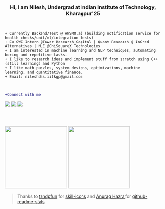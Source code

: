 <h3 align="center">Hi, I am Nilesh, Undergrad at Indian Institute of Technology, Kharagpur'25</h3>

</br>

```
+ Currently Backend/Test @ AWSMO.ai (building notification service for health checks/unit/ml/integration tests)
+ Ex-SWE Intern @Tower Research Capital | Quant Research @ InCred Alternatives | MLE @ChiSquareX Technologies
+ I am interested in machine learning and NLP techniques, automating boring and repetitive tasks.
+ I like to research ideas and implement stuff from scratch using C++ (still learning) and Python
+ I like math puzzles, system designs, optimizations, machine learning, and quantitative finance.  
+ Email: nileshdas.iitkgp@gmail.com  

```
</br>

```diff
+Connect with me
```


<a href="https://www.linkedin.com/in/nilesh-kumar-05/" >
<img src="https://skillicons.dev/icons?i=linkedin&theme=light" />
</a>
<a href="https://stackoverflow.com/users/19338249/imnotrobot">
  <img src="https://skillicons.dev/icons?i=stackoverflow&theme=light" />
</a>
<a href="https://twitter.com/kumarni43298541">
  <img src="https://skillicons.dev/icons?i=twitter&theme=light" />
</a>


</br>
<!-- 
```diff
+My Skills
```
[![My Skills](https://skills.thijs.gg/icons?i=python,c,cpp,java,go,javascript,pytorch,tensorflow,flask,django,aws,firebase,react,nodejs,redis,mongodb,git,linux&theme=light)](https://skills.thijs.gg)
 -->
<!--
[![My Skills](https://skillicons.dev/icons?i=pytorch,tensorflow,flask,django,aws,firebase&theme=light)](https://skillicons.dev)
[![My Skills](https://skillicons.dev/icons?i=react,nodejs,redis,mongodb,git,linux&theme=light)](https://skillicons.dev)
-->




</br></br>
<p float="left">
  <img height="200em" src="http://github-readme-stats-three-umber-19.vercel.app//api?username=nilesh05apr&count_private=true&show_icons=true&theme=vue" />
  <img height="200em" src="http://github-readme-stats-three-umber-19.vercel.app//api/top-langs/?username=nilesh05apr&hide=jupyter%20notebook,HTML,makefile&theme=vue" />
</p>






> Thanks to <a href="https://github.com/tanpfun">tandpfun</a> for <a href="https://github.com/tandpfun/skill-icons">skill-icons</a> and <a href="https://github.com/anuraghazra"> Anurag Hazra </a> for <a href="https://github.com/anuraghazra/github-readme-stats">github-readme-stats</a>
